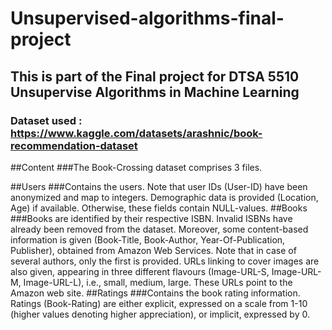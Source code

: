 # Unsupervised-algorithms-final-project

## This is part of the Final project for DTSA 5510 Unsupervise Algorithms in Machine Learning
### Dataset used : https://www.kaggle.com/datasets/arashnic/book-recommendation-dataset

##Content
###The Book-Crossing dataset comprises 3 files.

##Users
###Contains the users. Note that user IDs (User-ID) have been anonymized and map to integers. Demographic data is provided (Location, Age) if available. Otherwise, these fields contain NULL-values.
##Books
###Books are identified by their respective ISBN. Invalid ISBNs have already been removed from the dataset. Moreover, some content-based information is given (Book-Title, Book-Author, Year-Of-Publication, Publisher), obtained from Amazon Web Services. Note that in case of several authors, only the first is provided. URLs linking to cover images are also given, appearing in three different flavours (Image-URL-S, Image-URL-M, Image-URL-L), i.e., small, medium, large. These URLs point to the Amazon web site.
##Ratings
###Contains the book rating information. Ratings (Book-Rating) are either explicit, expressed on a scale from 1-10 (higher values denoting higher appreciation), or implicit, expressed by 0.
